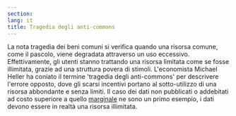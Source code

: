 ```yaml
---
section: 
lang: it
title: Tragedia degli anti-commons
---
```

La nota tragedia dei beni comuni si verifica quando una risorsa comune, come il pascolo, viene degradata attraverso un uso eccessivo. Effettivamente, gli utenti stanno trattando una risorsa limitata come se fosse illimitata, grazie ad una struttura povera di stimoli. L'economista Michael Heller ha coniato il termine 'tragedia degli anti-commons' per descrivere l'errore opposto, dove gli scarsi incentivi portano al sotto-utilizzo di una risorsa abbondante e senza limiti. Il caso dei dati non pubblicati o addebitati ad costo superiore a quello [marginale](/glossary/it/marginal-cost/) ne sono un primo esempio, i dati devono essere in realtà una risorsa illimitata.
